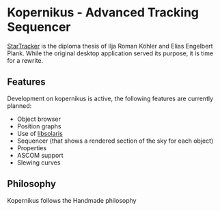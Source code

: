 # Kopernikus - Advanced Tracking Sequencer

[StarTracker](https://github.com/koepla/StarTracker) is the diploma thesis of Ilja Roman Köhler and Elias Engelbert
Plank. While the original desktop application
served its purpose, it is time for a rewrite.

## Features

Development on kopernikus is active, the following features are currently planned:

- Object browser
- Position graphs
- Use of [libsolaris](https://github.com/koepla/solaris)
- Sequencer (that shows a rendered section of the sky for each object)
- Properties
- ASCOM support
- Slewing curves

## Philosophy

Kopernikus follows the Handmade philosophy
